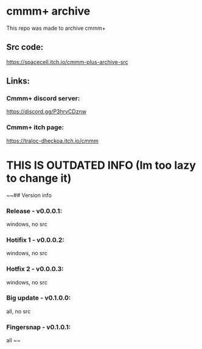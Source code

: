 # cmmm+ archive
This repo was made to archive cmmm+

## Src code:
https://spacecell.itch.io/cmmm-plus-archive-src

## Links:

### Cmmm+ discord server:
https://discord.gg/P3hrvCDznw
### Cmmm+ itch page:
https://traloc-dheckoa.itch.io/cmmm

# THIS IS OUTDATED INFO (Im too lazy to change it)

~~## Version info
### Release - v0.0.0.1: 
windows, no src
### Hotifix 1 - v0.0.0.2: 
windows, no src
### Hotfix 2 - v0.0.0.3: 
windows, no src
### Big update - v0.1.0.0: 
all, no src
### Fingersnap - v0.1.0.1: 
all
~~
